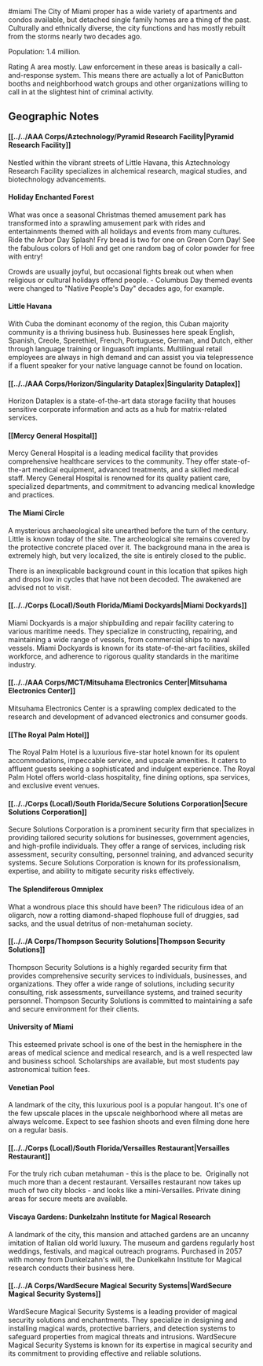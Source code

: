 #miami
The City of Miami proper has a wide variety of apartments and condos available, but detached single family homes are a thing of the past. Culturally and ethnically diverse, the city functions and has mostly rebuilt from the storms nearly two decades ago.   
  
Population: 1.4 million.  
  
Rating A area mostly. Law enforcement in these areas is basically a call-and-response system. This means there are actually a lot of PanicButton booths and neighborhood watch groups and other organizations willing to call in at the slightest hint of criminal activity.

## Geographic Notes

#### [[../../AAA Corps/Aztechnology/Pyramid Research Facility|Pyramid Research Facility]]
Nestled within the vibrant streets of Little Havana, this Aztechnology Research Facility specializes in alchemical research, magical studies, and biotechnology advancements.

#### Holiday Enchanted Forest

What was once a seasonal Christmas themed amusement park has transformed into a sprawling amusement park with rides and entertainments themed with all holidays and events from many cultures. Ride the Arbor Day Splash! Fry bread is two for one on Green Corn Day! See the fabulous colors of Holi and get one random bag of color powder for free with entry!  
  
Crowds are usually joyful, but occasional fights break out when when religious or cultural holidays offend people. - Columbus Day themed events were changed to "Native People's Day" decades ago, for example.

#### Little Havana

With Cuba the dominant economy of the region, this Cuban majority community is a thriving business hub. Businesses here speak English, Spanish, Creole, Sperethiel, French, Portuguese, German, and Dutch, either through language training or linguasoft implants. Multilingual retail employees are always in high demand and can assist you via telepressence if a fluent speaker for your native language cannot be found on location.

#### [[../../AAA Corps/Horizon/Singularity Dataplex|Singularity Dataplex]]
Horizon Dataplex is a state-of-the-art data storage facility that houses sensitive corporate information and acts as a hub for matrix-related services.

#### [[Mercy General Hospital]]

Mercy General Hospital is a leading medical facility that provides comprehensive healthcare services to the community. They offer state-of-the-art medical equipment, advanced treatments, and a skilled medical staff. Mercy General Hospital is renowned for its quality patient care, specialized departments, and commitment to advancing medical knowledge and practices.

#### The Miami Circle

A mysterious archaeological site unearthed before the turn of the century. Little is known today of the site. The archeological site remains covered by the protective concrete placed over it. The background mana in the area is extremely high, but very localized, the site is entirely closed to the public. 
  
There is an inexplicable background count in this location that spikes high and drops low in cycles that have not been decoded. The awakened are advised not to visit.

#### [[../../Corps (Local)/South Florida/Miami Dockyards|Miami Dockyards]]

Miami Dockyards is a major shipbuilding and repair facility catering to various maritime needs. They specialize in constructing, repairing, and maintaining a wide range of vessels, from commercial ships to naval vessels. Miami Dockyards is known for its state-of-the-art facilities, skilled workforce, and adherence to rigorous quality standards in the maritime industry.

#### [[../../AAA Corps/MCT/Mitsuhama Electronics Center|Mitsuhama Electronics Center]]
Mitsuhama Electronics Center is a sprawling complex dedicated to the research and development of advanced electronics and consumer goods.

#### [[The Royal Palm Hotel]]

The Royal Palm Hotel is a luxurious five-star hotel known for its opulent accommodations, impeccable service, and upscale amenities. It caters to affluent guests seeking a sophisticated and indulgent experience. The Royal Palm Hotel offers world-class hospitality, fine dining options, spa services, and exclusive event venues.

#### [[../../Corps (Local)/South Florida/Secure Solutions Corporation|Secure Solutions Corporation]]

Secure Solutions Corporation is a prominent security firm that specializes in providing tailored security solutions for businesses, government agencies, and high-profile individuals. They offer a range of services, including risk assessment, security consulting, personnel training, and advanced security systems. Secure Solutions Corporation is known for its professionalism, expertise, and ability to mitigate security risks effectively.


#### The Splendiferous Omniplex

What a wondrous place this should have been? The ridiculous idea of an oligarch, now a rotting diamond-shaped flophouse full of druggies, sad sacks, and the usual detritus of non-metahuman society.

#### [[../../A Corps/Thompson Security Solutions|Thompson Security Solutions]]

Thompson Security Solutions is a highly regarded security firm that provides comprehensive security services to individuals, businesses, and organizations. They offer a wide range of solutions, including security consulting, risk assessments, surveillance systems, and trained security personnel. Thompson Security Solutions is committed to maintaining a safe and secure environment for their clients.

#### University of Miami

This esteemed private school is one of the best in the hemisphere in the areas of medical science and medical research, and is a well respected law and business school. Scholarships are available, but most students pay astronomical tuition fees.
#### Venetian Pool

A landmark of the city, this luxurious pool is a popular hangout. It's one of the few upscale places in the upscale neighborhood where all metas are always welcome. Expect to see fashion shoots and even filming done here on a regular basis.

#### [[../../Corps (Local)/South Florida/Versailles Restaurant|Versailles Restaurant]]

For the truly rich cuban metahuman - this is the place to be.  Originally not much more than a decent restaurant. Versailles restaurant now takes up much of two city blocks - and looks like a mini-Versailles. Private dining areas for secure meets are available.

#### Viscaya Gardens: Dunkelzahn Institute for Magical Research

A landmark of the city, this mansion and attached gardens are an uncanny imitation of Italian old world luxury. The museum and gardens regularly host weddings, festivals, and magical outreach programs. Purchased in 2057 with money from Dunkelzahn's will, the Dunkelkahn Institute for Magical research conducts their business here.

#### [[../../A Corps/WardSecure Magical Security Systems|WardSecure Magical Security Systems]]
WardSecure Magical Security Systems is a leading provider of magical security solutions and enchantments. They specialize in designing and installing magical wards, protective barriers, and detection systems to safeguard properties from magical threats and intrusions. WardSecure Magical Security Systems is known for its expertise in magical security and its commitment to providing effective and reliable solutions.


